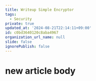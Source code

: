 ```yaml
---
title: Writeup Simple Encryptor
tags:
  - Security
private: true
updated_at: '2024-08-21T22:14:11+09:00'
id: c0bd3640120c8aba4967
organization_url_name: null
slide: false
ignorePublish: false
---
```

# new article body
